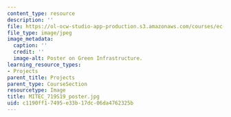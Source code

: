 ```yaml
---
content_type: resource
description: ''
file: https://ol-ocw-studio-app-production.s3.amazonaws.com/courses/ec-719-d-lab-water-climate-change-and-health-spring-2019/c1190ff17495e33b17dc06da4762325b_MITEC_719S19_poster.jpg
file_type: image/jpeg
image_metadata:
  caption: ''
  credit: ''
  image-alt: Poster on Green Infrastructure.
learning_resource_types:
- Projects
parent_title: Projects
parent_type: CourseSection
resourcetype: Image
title: MITEC_719S19_poster.jpg
uid: c1190ff1-7495-e33b-17dc-06da4762325b
---
```

